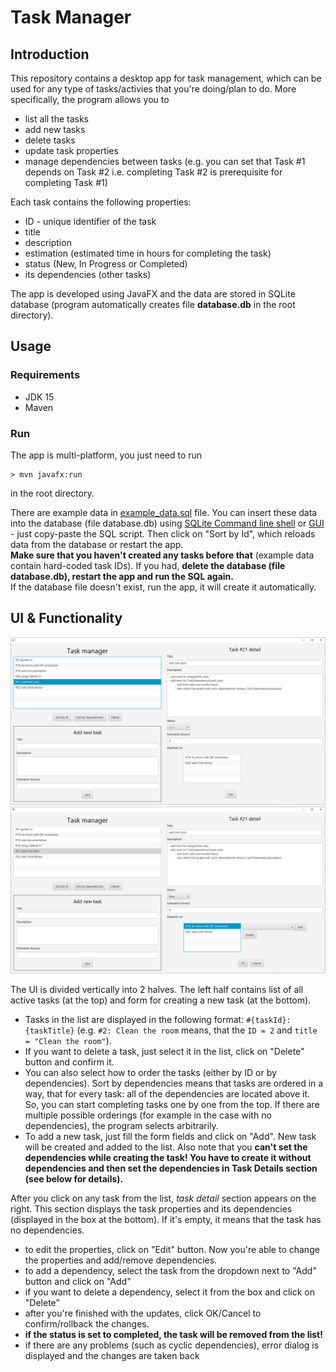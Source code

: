# Task Manager
## Introduction
This repository contains a desktop app for task management, which can be used for any type of tasks/activies that you're doing/plan to do.
More specifically, the program allows you to
- list all the tasks
- add new tasks
- delete tasks
- update task properties
- manage dependencies between tasks (e.g. you can set that Task #1 depends on Task #2 i.e. completing Task #2 is prerequisite for completing Task #1)

Each task contains the following properties:
- ID - unique identifier of the task
- title
- description
- estimation (estimated time in hours for completing the task)
- status (New, In Progress or Completed)
- its dependencies (other tasks)

The app is developed using JavaFX and the data are stored in SQLite database (program automatically creates file **database.db** in the root directory).

## Usage
### Requirements
- JDK 15
- Maven

### Run
The app is multi-platform, you just need to run
```shell
> mvn javafx:run
```
in the root directory.

There are example data in [example_data.sql](example_data.sql) file. You can insert these data into the database (file database.db) 
using [SQLite Command line shell](https://sqlite.org/cli.html) or [GUI](https://sqlitebrowser.org/) - just copy-paste the SQL script.
Then click on "Sort by Id", which reloads data from the database or restart the app.\
**Make sure that you haven't created any tasks before that** (example data contain hard-coded task IDs). If you had, **delete the database (file database.db), restart the 
app and run the SQL again.**\
If the database file doesn't exist, run the app, it will create it automatically.

## UI & Functionality

![UI](images/ui.png)
![UI](images/ui_edit.png)

The UI is divided vertically into 2 halves. The left half contains list of all active tasks (at the top) and form for creating a new task (at the bottom).
 - Tasks in the list are displayed in the following format: `#{taskId}: {taskTitle}` (e.g. `#2: Clean the room` means, that the `ID = 2` and `title = "Clean the room"`).
 - If you want to delete a task, just select it in the list, click on "Delete" button and confirm it.
 - You can also select how to order the tasks (either by ID or by dependencies). Sort by dependencies means that tasks are ordered in a way, 
 that for every task: all of the dependencies are located above it. So, you can start completing tasks one by one from the top. 
 If there are multiple possible orderings (for example in the case with no dependencies), the program selects arbitrarily.
 - To add a new task, just fill the form fields and click on "Add". New task will be created and added to the list.
 Also note that you **can't set the dependencies while creating the task! You have to create it without dependencies and then set the dependencies in Task Details section 
 (see below for details).**

After you click on any task from the list, *task detail* section appears on the right. This section displays the task properties and its dependencies 
(displayed in the box at the bottom). If it's empty, it means that the task has no dependencies.
- to edit the properties, click on "Edit" button. Now you're able to change the properties and add/remove dependencies.
- to add a dependency, select the task from the dropdown next to "Add" button and click on "Add"
- if you want to delete a dependency, select it from the box and click on "Delete"
- after you're finished with the updates, click OK/Cancel to confirm/rollback the changes.
- **if the status is set to completed, the task will be removed from the list!**
- if there are any problems (such as cyclic dependencies), error dialog is displayed and the changes are taken back
